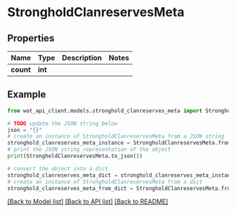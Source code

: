 # StrongholdClanreservesMeta


## Properties

Name | Type | Description | Notes
------------ | ------------- | ------------- | -------------
**count** | **int** |  | 

## Example

```python
from wot_api_client.models.stronghold_clanreserves_meta import StrongholdClanreservesMeta

# TODO update the JSON string below
json = "{}"
# create an instance of StrongholdClanreservesMeta from a JSON string
stronghold_clanreserves_meta_instance = StrongholdClanreservesMeta.from_json(json)
# print the JSON string representation of the object
print(StrongholdClanreservesMeta.to_json())

# convert the object into a dict
stronghold_clanreserves_meta_dict = stronghold_clanreserves_meta_instance.to_dict()
# create an instance of StrongholdClanreservesMeta from a dict
stronghold_clanreserves_meta_from_dict = StrongholdClanreservesMeta.from_dict(stronghold_clanreserves_meta_dict)
```
[[Back to Model list]](../README.md#documentation-for-models) [[Back to API list]](../README.md#documentation-for-api-endpoints) [[Back to README]](../README.md)


